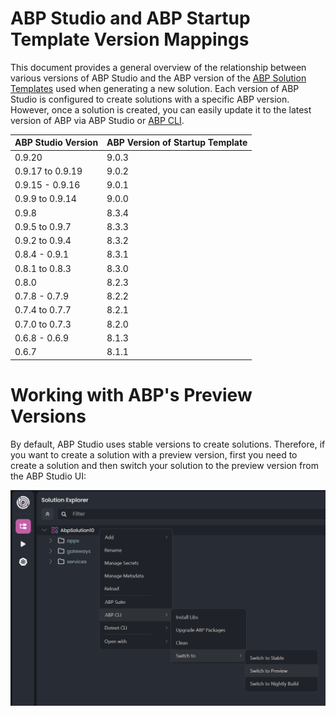 # ABP Studio and ABP Startup Template Version Mappings

This document provides a general overview of the relationship between various versions of ABP Studio and the ABP version of the [ABP Solution Templates](../solution-templates/index.md) used when generating a new solution. Each version of ABP Studio is configured to create solutions with a specific ABP version. However, once a solution is created, you can easily update it to the latest version of ABP via ABP Studio or [ABP CLI](../cli/index.md#update).

| **ABP Studio Version** | **ABP Version of Startup Template**           |
|------------------------|---------------------------|
| 0.9.20                 | 9.0.3                     |
| 0.9.17 to 0.9.19       | 9.0.2                     |
| 0.9.15 - 0.9.16        | 9.0.1                     |
| 0.9.9 to 0.9.14        | 9.0.0                     |
| 0.9.8                  | 8.3.4                     |
| 0.9.5 to 0.9.7         | 8.3.3                     |
| 0.9.2 to 0.9.4         | 8.3.2                     |
| 0.8.4 - 0.9.1          | 8.3.1                     |
| 0.8.1 to 0.8.3         | 8.3.0                     |
| 0.8.0                  | 8.2.3                     |
| 0.7.8 - 0.7.9          | 8.2.2                     |
| 0.7.4 to 0.7.7         | 8.2.1                     |
| 0.7.0 to 0.7.3         | 8.2.0                     |
| 0.6.8 - 0.6.9          | 8.1.3                     |
| 0.6.7                  | 8.1.1                     |

# Working with ABP's Preview Versions

By default, ABP Studio uses stable versions to create solutions. Therefore, if you want to create a solution with a preview version, first you need to create a solution and then switch your solution to the preview version from the ABP Studio UI:

![](images/abp-studio-switch-to-preview.png)
